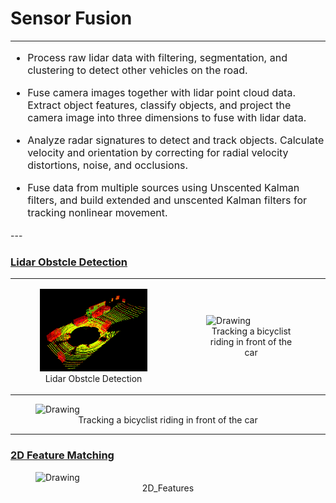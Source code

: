 # Sensor Fusion

---
<font size="3">
    
*  Process raw lidar data with filtering, segmentation, and clustering to detect other vehicles on the road.

*  Fuse camera images together with lidar point cloud data. Extract object features, classify objects, and project the camera image into three dimensions to fuse with lidar data. 

*  Analyze radar signatures to detect and track objects. Calculate velocity and orientation by correcting for radial velocity distortions, noise, and occlusions.

*  Fuse data from multiple sources using Unscented Kalman filters, and build extended and unscented Kalman filters for tracking nonlinear movement. 
</font>
---

### [Lidar Obstcle Detection](https://github.com/darrickz/Sensor_Fusion/tree/master/SFND_Lidar_Obstacle_Detection)
<table><tr>
<td>
<figure>
    <img  src="./images/Lidar_Obstacle0.gif" alt="Drawing" style="width: 350px;"/>
    <center>Lidar Obstcle Detection</center>
</figure></td>

<td><figure>
    <img  src="./images/Lidar_Obstacle2.gif" alt="Drawing" style="width: 340px;"/>
    <center>Tracking a bicyclist riding in front of the car</center>
</figure>
  </td>  
  </td>
</tr></table>
<figure>
    <img  src="./images/Lidar_Obstacle1.gif" alt="Drawing" style="width: 710px;"/>
    <center>Tracking a bicyclist riding in front of the car</center>
</figure>

---



### [2D Feature Matching](https://github.com/darrickz/Sensor_Fusion/tree/master/SFND_2D_Feature_Tracking)

<figure>
    <img  src="./images/2D_Features.gif" alt="Drawing" style="height: 500 width: 1000px;"/>
    <center>2D_Features</center>

